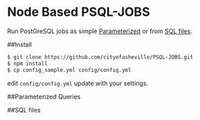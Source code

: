 # Node Based PSQL-JOBS

Run PostGreSQL jobs as simple [Parameterized](#Parameterized-Queries) or from [SQL files](#SQL-files).


##Install

```sh
$ git clone https://github.com/cityofasheville/PSQL-JOBS.git
$ npm install 
$ cp config_sample.yml config/config.yml
```

edit `config/config.yml`
update with your settings.



##Parameterized Queries

##SQL files




